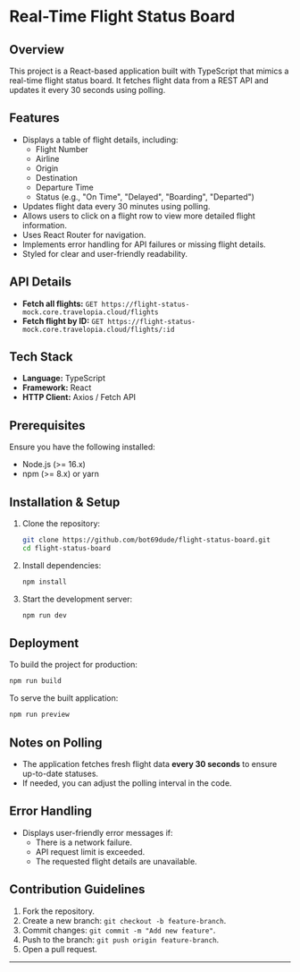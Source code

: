 # Real-Time Flight Status Board

## Overview
This project is a React-based application built with TypeScript that mimics a real-time flight status board. It fetches flight data from a REST API and updates it every 30 seconds using polling.

## Features
- Displays a table of flight details, including:
  - Flight Number
  - Airline
  - Origin
  - Destination
  - Departure Time
  - Status (e.g., "On Time", "Delayed", "Boarding", "Departed")
- Updates flight data every 30 minutes using polling.
- Allows users to click on a flight row to view more detailed flight information.
- Uses React Router for navigation.
- Implements error handling for API failures or missing flight details.
- Styled for clear and user-friendly readability.

## API Details
- **Fetch all flights:** `GET https://flight-status-mock.core.travelopia.cloud/flights`
- **Fetch flight by ID:** `GET https://flight-status-mock.core.travelopia.cloud/flights/:id`

## Tech Stack
- **Language:** TypeScript
- **Framework:** React
- **HTTP Client:** Axios / Fetch API

## Prerequisites
Ensure you have the following installed:
- Node.js (>= 16.x)
- npm (>= 8.x) or yarn

## Installation & Setup
1. Clone the repository:
   ```sh
   git clone https://github.com/bot69dude/flight-status-board.git
   cd flight-status-board
   ```
2. Install dependencies:
   ```sh
   npm install  
   ```
3. Start the development server:
   ```sh
   npm run dev  
   ```


## Deployment
To build the project for production:
```sh
npm run build 
```
To serve the built application:
```sh
npm run preview  
```

## Notes on Polling
- The application fetches fresh flight data **every 30 seconds** to ensure up-to-date statuses.
- If needed, you can adjust the polling interval in the code.

## Error Handling
- Displays user-friendly error messages if:
  - There is a network failure.
  - API request limit is exceeded.
  - The requested flight details are unavailable.

## Contribution Guidelines
1. Fork the repository.
2. Create a new branch: `git checkout -b feature-branch`.
3. Commit changes: `git commit -m "Add new feature"`.
4. Push to the branch: `git push origin feature-branch`.
5. Open a pull request.


---
